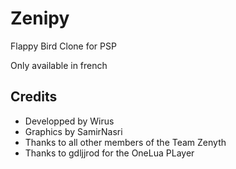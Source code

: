 # Zenipy

Flappy Bird Clone for PSP

Only available in french 

## Credits

- Developped by Wirus
- Graphics by SamirNasri
- Thanks to all other members of the Team Zenyth
- Thanks to gdljjrod for the OneLua PLayer
